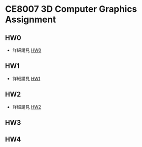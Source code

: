 # CE8007 3D Computer Graphics Assignment

## HW0
- 詳細請見 [HW0](./HW0/README.md)

## HW1
- 詳細請見 [HW1](./HW1/README.md)

## HW2
- 詳細請見 [HW2](./HW2/README.md)

## HW3
<!-- - 詳細請見 [HW3](./HW3/README.md) -->

## HW4
<!-- - 詳細請見 [HW4](./HW4/README.md) -->